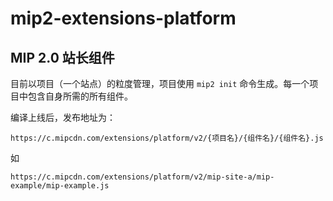# mip2-extensions-platform

## MIP 2.0 站长组件

目前以项目（一个站点）的粒度管理，项目使用 `mip2 init` 命令生成。每一个项目中包含自身所需的所有组件。

编译上线后，发布地址为：

```
https://c.mipcdn.com/extensions/platform/v2/{项目名}/{组件名}/{组件名}.js
```

如
```
https://c.mipcdn.com/extensions/platform/v2/mip-site-a/mip-example/mip-example.js
```